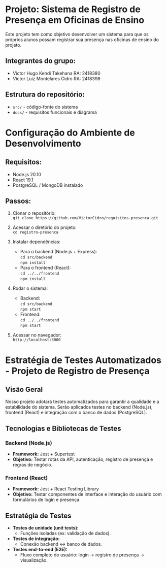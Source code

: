 # Projeto: Sistema de Registro de Presença em Oficinas de Ensino

Este projeto tem como objetivo desenvolver um sistema para que os próprios alunos possam registrar sua presença nas oficinas de ensino do projeto.

## Integrantes do grupo:
- Victor Hugo Kendi Takehana    RA: 2418380
- Victor Luiz Montelares Cidro  RA: 2418398

## Estrutura do repositório:
- `src/` - código-fonte do sistema
- `docs/` - requisitos funcionais e diagrama



# Configuração do Ambiente de Desenvolvimento
## Requisitos:
- Node.js 20.10
- React 19.1  
- PostgreSQL / MongoDB instalado

## Passos:
1. Clonar o repositório:  
   `git clone https://github.com/VictorCidro/requisitos-presenca.git`

2. Acessar o diretório do projeto:  
   `cd registro-presenca`

3. Instalar dependências:
   - Para o backend (Node.js + Express):  
     `cd src/backend`  
     `npm install`
   - Para o frontend (React):  
     `cd ../../frontend`  
     `npm install`

4. Rodar o sistema:
   - Backend:  
     `cd src/backend`  
     `npm start`
   - Frontend:  
     `cd ../../frontend`  
     `npm start`

5. Acessar no navegador:  
   `http://localhost:3000`




# Estratégia de Testes Automatizados - Projeto de Registro de Presença
## Visão Geral
Nosso projeto adotará testes automatizados para garantir a qualidade e a estabilidade do sistema. Serão aplicados testes no backend (Node.js), frontend (React) e integração com o banco de dados (PostgreSQL).

## Tecnologias e Bibliotecas de Testes

### Backend (Node.js)
- **Framework:** Jest + Supertest
- **Objetivo:** Testar rotas da API, autenticação, registro de presença e regras de negócio.

### Frontend (React)
- **Framework:** Jest + React Testing Library
- **Objetivo:** Testar componentes de interface e interação do usuário com formulários de login e presença.


## Estratégia de Testes
- **Testes de unidade (unit tests):**
  - Funções isoladas (ex: validação de dados).
- **Testes de integração:**
  - Conexão backend ↔ banco de dados.
- **Testes end-to-end (E2E):**
  - Fluxo completo do usuário: login → registro de presença → visualização.